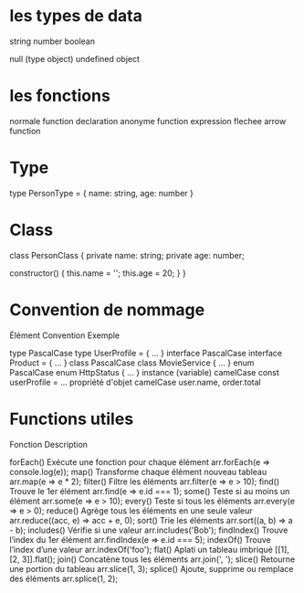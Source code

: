 
# les types de data
  string
  number
  boolean

  null        (type object)
  undefined
  object

# les fonctions
  normale       function declaration
  anonyme       function expression
  flechee       arrow function


# Type 
  type PersonType = {
    name: string,
    age: number
  }

# Class
  class PersonClass {
  private name: string;
  private age: number;

  constructor() {
    this.name = '';
    this.age = 20;
  }
}


# Convention de nommage
  Élément	                Convention      Exemple

  type	                  PascalCase	    type UserProfile = { ... }
  interface	              PascalCase	    interface Product = { ... }
  class	                  PascalCase	    class MovieService { ... }
  enum	                  PascalCase	    enum HttpStatus { ... }
  instance (variable)	    camelCase	      const userProfile = ...
  propriété d'objet	      camelCase       user.name, order.total


# Functions utiles

Fonction	Description	

forEach()	  Exécute une fonction pour chaque élément	    arr.forEach(e => console.log(e));
map()	      Transforme chaque élément	nouveau tableau	    arr.map(e => e * 2);
filter()	  Filtre les éléments                           arr.filter(e => e > 10);
find()	    Trouve le 1er élément                         arr.find(e => e.id === 1);
some()	    Teste si au moins un élément                  arr.some(e => e > 10);
every()	    Teste si tous les éléments                    arr.every(e => e > 0);
reduce()	  Agrège tous les éléments en une seule valeur	arr.reduce((acc, e) => acc + e, 0);
sort()	    Trie les éléments                             arr.sort((a, b) => a - b);
includes()	Vérifie si une valeur                         arr.includes('Bob');
findIndex()	Trouve l’index du 1er élément                 arr.findIndex(e => e.id === 5);
indexOf()	  Trouve l’index d’une valeur                   arr.indexOf('foo');
flat()	    Aplati un tableau imbriqué                    [[1], [2, 3]].flat();
join()	    Concatène tous les éléments                   arr.join(', ');
slice()	    Retourne une portion du tableau	              arr.slice(1, 3);
splice()	  Ajoute, supprime ou remplace des éléments     arr.splice(1, 2);